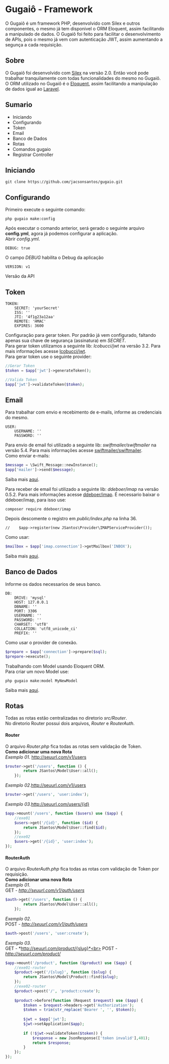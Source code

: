# Gugaiô - Framework
O Gugaiô é um framework PHP, desenvolvido com Silex e outros componentes, o mesmo já tem disponivel o ORM Eloquent, assim facilitando a manipulado de dados.
O Gugaiô foi feito para facilitar o desenvolvimento de APIs, pois o mesmo já vem com autenticação JWT, assim aumentando a segunça a cada requisição.

## Sobre
O Gugaiô foi desenvolvido com [Silex](https://silex.sensiolabs.org) na versão 2.0. Então você pode trabalhar tranquilamente com todas funcionalidades do mesmo no Gugaiô.
O ORM utilizado no Gugaiô é o [Eloquent](https://github.com/illuminate/database), assim facilitando a manipulação de dados igual ao [Laravel](https://laravel.com).

## Sumario
* Iniciando
* Configurando
* Token
* Email
* Banco de Dados
* Rotas
* Comandos gugaio
* Registrar Controller

## Iniciando
```
git clone https://github.com/jacsonsantos/gugaio.git
```
## Configurando
Primeiro execute o seguinte comando:
```
php gugaio make:config
```
Após executar o comando anterior, será gerado o seguinte arquivo **config.yml**, agora já podemos configurar a aplicação.
<br>Abrir *config.yml*.
```
DEBUG: true
```
O campo *DEBUG* habilita o Debug da aplicação
```
VERSION: v1
```
Versão da API

## Token
```
TOKEN:
    SECRET: 'yourSecret'
    ISS: ''
    JTI: '4f1g23a12aa'
    REMOTE: 'HMAC'
    EXPIRES: 3600
```
Configuração para gerar token. Por padrão já vem configurado, faltando apenas sua chave de segurança (assinatura) em *SECRET*.
<br>Para gerar token utilizamos a seguinte lib: *lcobucci/jwt* na versão 3.2. Para mais informações acesse [lcobucci/jwt](https://github.com/lcobucci/jwt).
<br>Para gerar token use o seguinte provider:
```php
//Gerar Token
$token = $app['jwt']->generateToken();
```
```php
//Valida Token
$app['jwt']->validateToken($token);
```

## Email
Para trabalhar com envio e recebimento de e-mails, informe as credenciais do mesmo.
```
USER:
    USERNAME: ''
    PASSWORD: ''
```
Para envio de email foi utilizado a seguinte lib: *swiftmailer/swiftmailer* na versão 5.4. Para mais informações acesse [swiftmailer/swiftmailer](http://swiftmailer.org/docs/introduction.html).
<br>Como enviar e-mails:
```php
$message = \Swift_Message::newInstance();
$app['mailer']->send($message);
```
Saiba mais [aqui](http://swiftmailer.org/docs/introduction.html).

Para receber de email foi utilizado a seguinte lib: *ddeboer/imap* na versão 0.5.2. Para mais informações acesse [ddeboer/imap](https://github.com/ddeboer/imap).
É necessario baixar o ddeboer/imap, para isso use:
```
composer require ddeboer/imap
```
Depois descomente o registro em *public/index.php* na linha 36.
```
//    $app->register(new JSantos\Provider\IMAPServiceProvider());
```
Como usar:
```php
$mailbox = $app['imap.connection']->getMailbox('INBOX');
```
Saiba mais [aqui](https://github.com/ddeboer/imap).

## Banco de Dados
Informe os dados necessarios de seus banco.
```
DB:
    DRIVE: 'mysql'
    HOST: 127.0.0.1
    DBNAME: ''
    PORT: 3306
    USERNAME: ''
    PASSWORD: ''
    CHARSET: 'utf8'
    COLLATION: 'utf8_unicode_ci'
    PREFIX: ''
```
Como usar o provider de conexão.
```php
$prepare = $app['connection']->prepare($sql);
$prepare->execute();
```
Trabalhando com Model usando Eloquent ORM.<br>
Para criar um novo Model use:
```
php gugaio make:model MyNewModel
```
Saiba mais [aqui](https://laravel.com/docs/5.4/eloquent#eloquent-model-conventions).

## Rotas
Todas as rotas estão centralizadas no diretorio *src/Router*.<br>
No diretorio Router possui dois arquivos, *Router* e *RouterAuth*.<br>

#### Router
O arquivo *Router.php* fica todas as rotas sem validação de Token.<br>
**Como adicionar uma nova Rota** <br>
*Exemplo 01*. http://seuurl.com/v1/users
```php
$router->get('/users', function () {
        return JSantos\Model\User::all();
    });
```
*Exemplo 02*.http://seuurl.com/v1/users
```php
$router->get('/users', 'user:index');
```
*Exemplo 03*.http://seuurl.com/users/{id}
```php
$app->mount('/users', function ($users) use ($app) {
    //exe01
    $users->get('/{id}', function ($id) {
        return JSantos\Model\User::find($id);
    });
    //exe02
    $users->get('/{id}', 'user:index');
});
```

#### RouterAuth
O arquivo *RouterAuth.php* fica todas as rotas com validação de Token por requisição.<br>
**Como adicionar uma nova Rota** <br>
*Exemplo 01*.<br>
GET - *http://seuurl.com/v1/auth/users*
```php
$auth->get('/users', function () {
        return JSantos\Model\User::all();
    });
```
*Exemplo 02*.<br>
POST - *http://seuurl.com/v1/auth/users*
```php
$auth->post('/users', 'user:create');
```
*Exemplo 03*.<br>
GET - *http://seuurl.com/product/{slug}*<br>
POST - *http://seuurl.com/product/*
```php
$app->mount('/product', function ($product) use ($app) {
    //exe01-router
    $product->get('/{slug}', function ($slug) {
        return JSantos\Model\Product::find($slug);
    });
    //exe02-router
    $product->post('/', 'product:create');
    
    $product->before(function (Request $request) use ($app) {
        $token = $request->headers->get('Authorization');
        $token = trim(str_replace('Bearer ', '', $token));
    
        $jwt = $app['jwt'];
        $jwt->setApplication($app);
    
        if (!$jwt->validateToken($token)) {
            $response = new JsonResponse(['token invalid'],401);
            return $response;
        }
    });
});
```